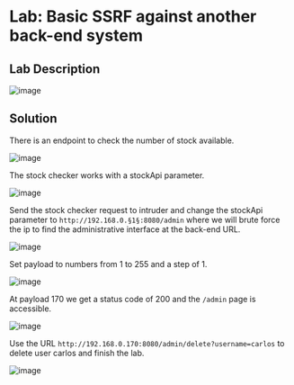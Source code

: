 # Lab: Basic SSRF against another back-end system

## Lab Description

![image](https://github.com/KVNuhman/Web-Security-Lab/assets/46161259/e37c8be5-3628-440c-8d4e-788fe3fe50ba)

## Solution

There is an endpoint to check the number of stock available.

![image](https://github.com/KVNuhman/Web-Security-Lab/assets/46161259/9fa81f76-8ca8-49b4-8b19-fc93bd731300)

The stock checker works with a stockApi parameter.

![image](https://github.com/KVNuhman/Web-Security-Lab/assets/46161259/26a50ba7-cadf-4ec1-ba54-1b624cefdacb)

Send the stock checker request to intruder and change the stockApi parameter to `http://192.168.0.§1§:8080/admin` where we will brute force the ip to find the administrative interface at the back-end URL.

![image](https://github.com/KVNuhman/Web-Security-Lab/assets/46161259/9560536f-653e-46e5-9ad5-fdb47e024190)

Set payload to numbers from 1 to 255 and a step of 1.

![image](https://github.com/KVNuhman/Web-Security-Lab/assets/46161259/3d373b8d-0793-45e3-bf9d-0bfffd9c1277)

At payload 170 we get a status code of 200 and the `/admin` page is accessible.

![image](https://github.com/KVNuhman/Web-Security-Lab/assets/46161259/ec09603e-23dd-48d4-889d-7d42b657159f)

Use the URL `http://192.168.0.170:8080/admin/delete?username=carlos` to delete user carlos and finish the lab.

![image](https://github.com/KVNuhman/Web-Security-Lab/assets/46161259/6f11e1e8-b278-4bd3-ba96-8cb7c9162250)
